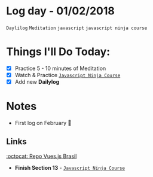# Log day - 01/02/2018

`Daylilog` `Meditation` `javascript` `javascript ninja course`

# Things I'll Do Today:

- [x] Practice 5 - 10 minutes of Meditation
- [x] Watch & Practice [`Javascript Ninja Course`](https://github.com/wgoulart/course-javascript-ninja)
- [x] Add new **Dailylog**

# Notes
- First log on February 🙌

## Links
[:octocat: Repo Vues.js Brasil](https://github.com/vuejs-br/forum)

- **Finish Section 13** - [`Javascript Ninja Course`](https://github.com/wgoulart/course-javascript-ninja)
